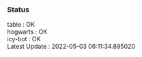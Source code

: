 ### Status


table : OK  
hogwarts : OK  
icy-bot : OK  
Latest Update : 2022-05-03 06:11:34.895020
